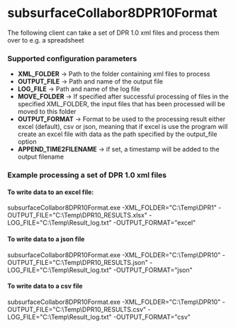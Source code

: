 # subsurfaceCollabor8DPR10Format


The following client can take a set of DPR 1.0 xml files and process them over to e.g. a spreadsheet

### Supported configuration parameters

- **XML_FOLDER** -> Path to the folder containing xml files to process
- **OUTPUT_FILE** -> Path and name of the output file
- **LOG_FILE** -> Path and name of the log file
- **MOVE_FOLDER** -> If specified after successful processing of files in the specified XML_FOLDER, the input files that has been processed will be moved to this folder
- **OUTPUT_FORMAT** -> Format to be used to the processing result either excel (default), csv or json, meaning that if excel is use the program will create an excel file with data as the path specified by the output_file option
- **APPEND_TIME2FILENAME** -> if set, a timestamp will be added to the output filename

### Example processing a set of DPR 1.0 xml files

#### To write data to an excel file:

subsurfaceCollabor8DPR10Format.exe -XML_FOLDER="C:\Temp\DPR1" -OUTPUT_FILE="C:\Temp\DPR10_RESULTS.xlsx" -LOG_FILE="C:\Temp\Result_log.txt" -OUTPUT_FORMAT="excel"

#### To write data to a json file

subsurfaceCollabor8DPR10Format.exe -XML_FOLDER="C:\Temp\DPR10" -OUTPUT_FILE="C:\Temp\DPR10_RESULTS.json" -LOG_FILE="C:\Temp\Result_log.txt" -OUTPUT_FORMAT="json"

#### To write data to a csv file

subsurfaceCollabor8DPR10Format.exe -XML_FOLDER="C:\Temp\DPR10" -OUTPUT_FILE="C:\Temp\DPR10_RESULTS.csv" -LOG_FILE="C:\Temp\Result_log.txt" -OUTPUT_FORMAT="csv"
